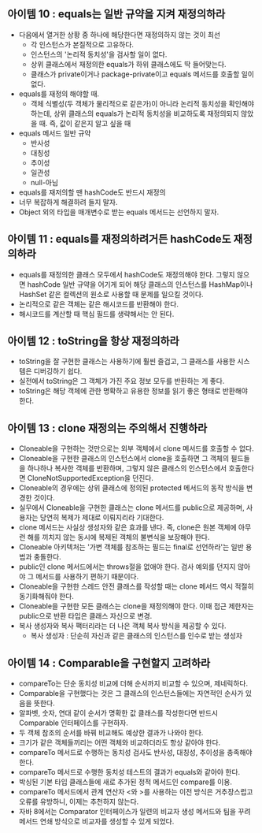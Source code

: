 ## 아이템 10 : equals는 일반 규약을 지켜 재정의하라
- 다음에서 열거한 상황 중 하나에 해당한다면 재정의하지 않는 것이 최선
	- 각 인스턴스가 본질적으로 고유하다.
	- 인스턴스의 '논리적 동치성'을 검사할 일이 없다.
	- 상위 클래스에서 재정의한 equals가 하위 클래스에도 딱 들어맞는다.
	- 클래스가 private이거나 package-private이고 equals 메서드를 호출할 일이 없다.
- equals를 재정의 해야할 때.
	- 객체 식별성(두 객체가 물리적으로 같은가)이 아니라 논리적 동치성을 확인해야 하는데, 상위 클래스의 equals가 논리적 동치성을 비교하도록 재정의되지 않았을 때. 즉, 값이 같은지 알고 싶을 때
- equals 메서드 일반 규약
	- 반사성
	- 대칭성
	- 추이성
	- 일관성
	- null-아님
- equals를 재저의할 땐 hashCode도 반드시 재정의
- 너무 복잡하게 해결하려 들지 말자.
- Object 외의 타입을 매개변수로 받는 equals 메서드는 선언하지 말자.

## 아이템 11 : equals를 재정의하려거든 hashCode도 재정의하라
- equals를 재정의한 클래스 모두에서 hashCode도 재정의해야 한다. 그렇지 않으면 hashCode 일반 규약을 어기게 되어 해당 클래스의 인스턴스를 HashMap이나 HashSet 같은 컬렉션의 원소로 사용할 때 문제를 일으킬 것이다.
- 논리적으로 같은 객체는 같은 해시코드를 반환해야 한다.
- 해시코드를 계산할 때 핵심 필드를 생략해서는 안 된다.

## 아이템 12 : toString을 항상 재정의하라
- toString을 잘 구현한 클래스는 사용하기에 훨씬 즐겁고, 그 클래스를 사용한 시스템은 디버깅하기 쉽다.
- 실전에서 toString은 그 객체가 가진 주요 정보 모두를 반환하는 게 좋다.
- toString은 해당 객체에 관한 명확하고 유용한 정보를 읽기 좋은 형태로 반환해야 한다.

## 아이템 13 : clone 재정의는 주의해서 진행하라
- Cloneable을 구현하는 것만으로는 외부 객체에서 clone 메서드를 호출할 수 없다.
- Cloneable을 구현한 클래스의 인스턴스에서 clone을 호출하면 그 객체의 필드들을 하나하나 복사한 객체를 반환하며, 그렇지 않은 클래스의 인스턴스에서 호출한다면 CloneNotSupportedException을 던진다.
- Cloneable의 경우에는 상위 클래스에 정의된 protected 메서드의 동작 방식을 변경한 것이다.
- 실무에서 Cloneable을 구현한 클래스는 clone 메서드를 public으로 제공하며, 사용자는 당연히 복제가 제대로 이뤄지리라 기대한다.
- clone 메서드는 사실상 생성자와 같은 효과를 낸다. 즉, clone은 원본 객체에 아무런 해를 끼치지 않는 동시에 복제된 객체의 불변식을 보장해야 한다.
- Cloneable 아키텍처는 '가변 객체를 참조하는 필드는 final로 선언하라'는 일반 용법과 충돌한다.
- public인 clone 메서드에서는 throws절을 없애야 한다. 검사 예외를 던지지 않아야 그 메서드를 사용하기 편하기 때문이다.
- Cloneable을 구현한 스레드 안전 클래스를 작성할 때는 clone 메서드 역시 적절히 동기화해줘야 한다.
- Cloneable을 구현한 모든 클래스는 clone을 재정의해야 한다. 이때 접근 제한자는 public으로 반환 타입은 클래스 자신으로 변경.
- 복사 생성자와 복사 팩터리라는 더 나은 객체 복사 방식을 제공할 수 있다.
	- 복사 생성자 : 단순히 자신과 같은 클래스의 인스턴스를 인수로 받는 생성자

## 아이템 14 : Comparable을 구현할지 고려하라
- compareTo는 단순 동치성 비교에 더해 순서까지 비교할 수 있으며, 제네릭하다.
- Comparable을 구현했다는 것은 그 클래스의 인스턴스들에는 자연적인 순사가 있음을 뜻한다.
- 알파벳, 숫자, 연대 같이 순서가 명확한 값 클래스를 작성한다면 반드시 Comparable 인터페이스를 구현하자.
- 두 객체 참조의 순서를 바꿔 비교해도 예상한 결과가 나와야 한다.
- 크기가 같은 객체들끼리는 어떤 객체와 비교하더라도 항상 같아야 한다.
- compareTo 메서드로 수행하는 동치성 검사도 반사성, 대칭성, 추이성을 충족해야 한다.
- compareTo 메서드로 수행한 동치성 테스트의 결과가 equals와 같아야 한다.
- 박싱된 기본 타입 클래스들에 새로 추가된 정적 메서드인 compare를 이용.
- compareTo 메서드에서 관계 연산자 <와 >를 사용하는 이전 방식은 거추장스럽고 오류를 유방하니, 이제는 추천하지 않는다.
- 자바 8에서는 Comparator 인터페이스가 일련의 비교자 생성 메서드와 팀을 꾸려 메서드 연쇄 방식으로 비교자를 생성할 수 있게 되었다.